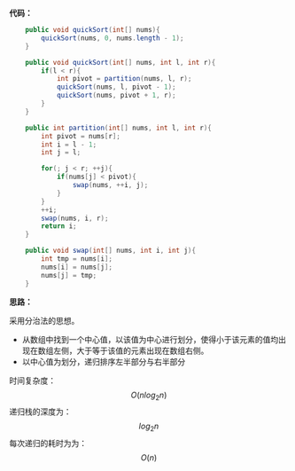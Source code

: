 **代码：**

```java
    public void quickSort(int[] nums){
        quickSort(nums, 0, nums.length - 1);
    }

    public void quickSort(int[] nums, int l, int r){
        if(l < r){
            int pivot = partition(nums, l, r);
            quickSort(nums, l, pivot - 1);
            quickSort(nums, pivot + 1, r);
        }
    }

    public int partition(int[] nums, int l, int r){
        int pivot = nums[r];
        int i = l - 1;
        int j = l;

        for(; j < r; ++j){
            if(nums[j] < pivot){
                swap(nums, ++i, j);
            }
        }
        ++i;
        swap(nums, i, r);
        return i;
    }

    public void swap(int[] nums, int i, int j){
        int tmp = nums[i];
        nums[i] = nums[j];
        nums[j] = tmp;
    }
```



**思路：**

采用分治法的思想。

- 从数组中找到一个中心值，以该值为中心进行划分，使得小于该元素的值均出现在数组左侧，大于等于该值的元素出现在数组右侧。
- 以中心值为划分，递归排序左半部分与右半部分



时间复杂度：
$$
O(nlog_2n)
$$
递归栈的深度为：
$$
log_2n
$$
每次递归的耗时为为：
$$
O(n)
$$
